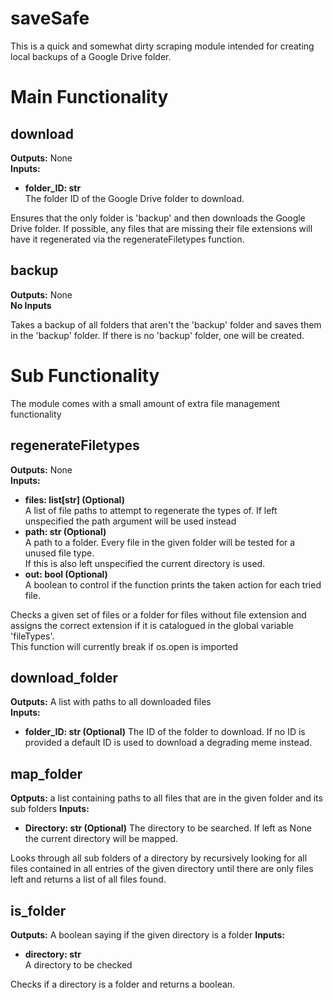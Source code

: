 # saveSafe
This is a quick and somewhat dirty scraping module intended for creating local backups of a Google Drive folder.


# Main Functionality

## download
**Outputs:** None  
**Inputs:**
- **folder_ID: str**  
  The folder ID of the Google Drive folder to download.  

Ensures that the only folder is 'backup' and then downloads the Google Drive folder.
If possible, any files that are missing their file extensions will have it regenerated via the regenerateFiletypes function.  

## backup
**Outputs:** None  
**No Inputs**

  Takes a backup of all folders that aren't the 'backup' folder and saves them in the 'backup' folder.
  If there is no 'backup' folder, one will be created.


# Sub Functionality
The module comes with a small amount of extra file management functionality

## regenerateFiletypes
**Outputs:** None  
**Inputs:**
- **files: list[str] (Optional)**  
  A list of file paths to attempt to regenerate the types of.
  If left unspecified the path argument will be used instead  
- **path: str (Optional)**  
  A path to a folder. Every file in the given folder will be tested for a unused file type.  
  If this is also left unspecified the current directory is used.  
- **out: bool (Optional)**  
  A boolean to control if the function prints the taken action for each tried file.  

Checks a given set of files or a folder for files without file extension and assigns
the correct extension if it is catalogued in the global variable 'fileTypes'.  
This function will currently break if os.open is imported

## download_folder
**Outputs:** A list with paths to all downloaded files  
**Inputs:**  
- **folder_ID: str (Optional)**
  The ID of the folder to download. If no ID is provided a default ID is used to download a degrading meme instead.  

## map_folder
**Optputs:** a list containing paths to all files that are in the given folder and its sub folders
**Inputs:**
- **Directory: str (Optional)**
  The directory to be searched. If left as None the current directory will be mapped.  

Looks through all sub folders of a directory by recursively looking for all files
contained in all entries of the given directory until there are only files left
and returns a list of all files found.  

## is_folder
**Outputs:** A boolean saying if the given directory is a folder
**Inputs:**
- **directory: str**  
  A directory to be checked  

Checks if a directory is a folder and returns a boolean.